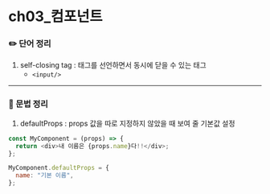 # ch03_컴포넌트


### :pencil2: 단어 정리
1. self-closing tag : 태그를 선언하면서 동시에 닫을 수 있는 태그
    - `<input/>`



---

### :pencil: 문법 정리
1. defaultProps : props 값을 따로 지정하지 않았을 때 보여 줄 기본값 설정
  ```javascript
  const MyComponent = (props) => {
    return <div>내 이름은 {props.name}다!!</div>;
  };

  MyComponent.defaultProps = {
    name: "기본 이름",
  };
  ```

